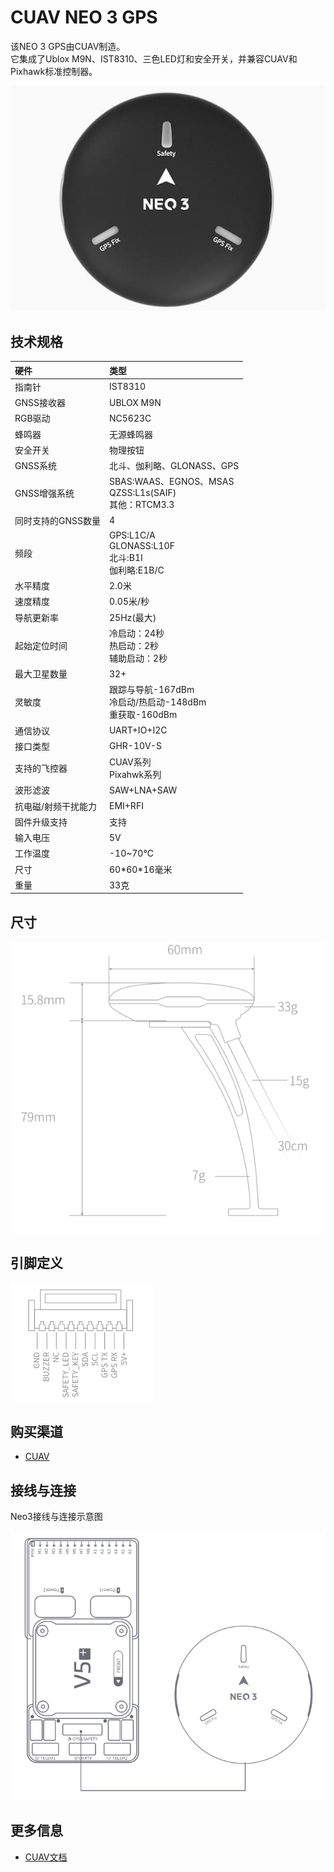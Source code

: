 # CUAV NEO 3 GPS

<Badge type="tip" text="PX4 v1.13" />

该NEO 3 GPS由CUAV制造。  
它集成了Ublox M9N、IST8310、三色LED灯和安全开关，并兼容CUAV和Pixhawk标准控制器。

![Neo3 GPS的主图](../../assets/hardware/gps/cuav_gps_neo3/neo_3.jpg)

## 技术规格

| 硬件                                          | 类型                                                                           |
| :-------------------------------------------- | :----------------------------------------------------------------------------- |
| 指南针                                        | IST8310                                                                        |
| GNSS接收器                                    | UBLOX M9N                                                                      |
| RGB驱动                                       | NC5623C                                                                        |
| 蜂鸣器                                        | 无源蜂鸣器                                                                     |
| 安全开关                                      | 物理按钮                                                                       |
| GNSS系统                                      | 北斗、伽利略、GLONASS、GPS                                                   |
| GNSS增强系统                                  | SBAS:WAAS、EGNOS、MSAS<br>QZSS:L1s(SAIF)<br>其他：RTCM3.3                    |
| 同时支持的GNSS数量                            | 4                                                                              |
| 频段                                          | GPS:L1C/A<br>GLONASS:L10F<br>北斗:B1I<br>伽利略:E1B/C                         |
| 水平精度                                      | 2.0米                                                                          |
| 速度精度                                      | 0.05米/秒                                                                      |
| 导航更新率                                    | 25Hz(最大)                                                                     |
| 起始定位时间                                  | 冷启动：24秒<br>热启动：2秒<br>辅助启动：2秒                                 |
| 最大卫星数量                                  | 32+                                                                            |
| 灵敏度                                        | 跟踪与导航-167dBm<br>冷启动/热启动-148dBm<br>重获取-160dBm                  |
| 通信协议                                      | UART+IO+I2C                                                                    |
| 接口类型                                      | GHR-10V-S                                                                      |
| 支持的飞控器                                  | CUAV系列<br>Pixahwk系列                                                      |
| 波形滤波                                      | SAW+LNA+SAW                                                                    |
| 抗电磁/射频干扰能力                           | EMI+RFI                                                                        |
| 固件升级支持                                  | 支持                                                                           |
| 输入电压                                      | 5V                                                                             |
| 工作温度                                      | -10~70℃                                                                        |
| 尺寸                                          | 60\*60\*16毫米                                                                 |
| 重量                                          | 33克                                                                           |

## 尺寸

![Neo 3尺寸](../../assets/hardware/gps/cuav_gps_neo3/neo_3_size.png)

## 引脚定义

![Neo 3引脚定义](../../assets/hardware/gps/cuav_gps_neo3/neo_3_pinouts.png)

## 购买渠道

- [CUAV](https://cuav.en.alibaba.com/product/1600217379204-820872629/CUAV_NEO_3_M9N_GPS_Module_for_Pixhawk_Compass_gps_tracker_navigation_gps.html?spm=a2700.shop_oth.74.1.636e28725EvVHb)

## 接线与连接

Neo3接线与连接示意图

![Neo3接线与连接示意图](../../assets/hardware/gps/cuav_gps_neo3/neo_3_connect.png)

## 更多信息

- [CUAV文档](https://doc.cuav.net/gps/neo-series-gnss/zh-hans/neo-3.html)